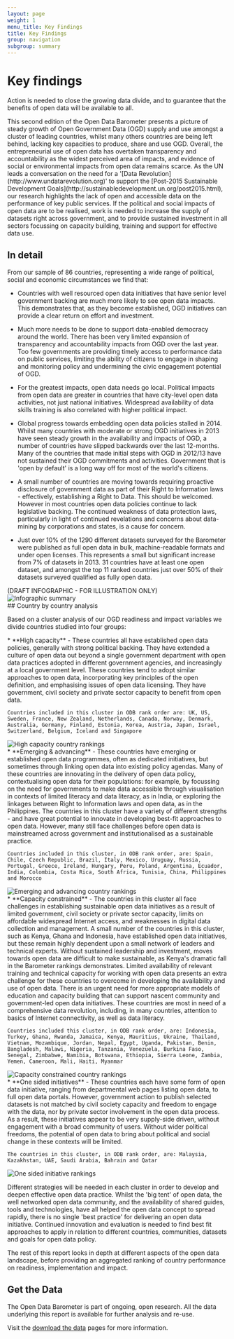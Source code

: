```yaml
---
layout: page
weight: 1
menu_title: Key Findings
title: Key Findings
group: navigation
subgroup: summary
---
```


# Key findings

<span class="lead">Action is needed to close the growing data divide, and to guarantee that the benefits of open data will be available to all.</span>

<div class="row">
<div class="col-sm-12" markdown="1">
This second edition of the Open Data Barometer presents a picture of steady growth of Open Government Data (OGD) supply and use amongst a cluster of leading countries, whilst many others countries are being left behind, lacking key capacities to produce, share and use OGD. Overall, the entrepreneurial use of open data has overtaken transparency and accountability as the widest perceived area of impacts, and evidence of social or environmental impacts from open data remains scarce. As the UN leads a conversation on the need for a '[Data Revolution](http://www.undatarevolution.org)' to support the [Post-2015 Sustainable Development Goals](http://sustainabledevelopment.un.org/post2015.html), our research highlights the lack of open and accessible data on the performance of key public services. If the political and social impacts of open data are to be realised, work is needed to increase the supply of datasets right across government, and to provide sustained investment in all sectors focussing on capacity building, training and support for effective data use.
</div>
</div>
<div class="row">
<div class="col-sm-9 pull-right" markdown="1">

## In detail

From our sample of 86 countries, representing a wide range of political, social and economic circumstances we find that:

* Countries with well resourced open data initiatives that have senior level government backing are much more likely to see open data impacts. This demonstrates that, as they become established, OGD initiatives can provide a clear return on effort and investment. 

* Much more needs to be done to support data-enabled democracy around the world. There has been very limited expansion of transparency and accountability impacts from OGD over the last year. Too few governments are providing timely access to performance data on public services, limiting the ability of citizens to engage in shaping and monitoring policy and undermining the civic engagement potential of OGD. 

* For the greatest impacts, open data needs go local. Political impacts from open data are greater in countries that have city-level open data activities, not just national initiatives. Widespread availability of data skills training is also correlated with higher political impact.

* Global progress towards embedding open data policies stalled in 2014. Whilst many countries with moderate or strong OGD initiatives in 2013 have seen steady growth in the availability and impacts of OGD, a number of countries have slipped backwards over the last 12-months. Many of the countries that made initial steps with OGD in 2012/13 have not sustained their OGD commitments and activities. Government that is 'open by default' is a long way off for most of the world's citizens. 

* A small number of countries are moving towards requiring proactive disclosure of government data as part of their Right to Information laws - effectively, establishing a Right to Data. This should be welcomed. However in most countries open data policies continue to lack legislative backing. The continued weakness of data protection laws, particularly in light of continued revelations and concerns about data-mining by corporations and states, is a cause for concern. 

* Just over 10% of the 1290 different datasets surveyed for the Barometer were published as full open data in bulk, machine-readable formats and under open licenses. This represents a small but significant increase from 7% of datasets in 2013. 31 countries have at least one open dataset, and amongst the top 11 ranked countries just over 50% of their datasets surveyed qualified as fully open data.

</div>
<div class="col-sm-3 infographic">
(DRAFT INFOGRAPHIC - FOR ILLUSTRATION ONLY)
<img src="/assets/images/seconded/infographic.png" class="img-responsive" alt="Infographic summary"/>
</div>
</div>

<div class="row">
<div class="col-sm-12" markdown="1"> 
## Country by country analysis
    
Based on a cluster analysis of our OGD readiness and impact variables we divide countries studied into four groups:
</div>
</div>

<div class="row">
<div class="col-sm-8" markdown="1">
* **High capacity** - These countries all have established open data policies, generally with strong political backing. They have extended a culture of open data out beyond a single government department with open data practices adopted in different government agencies, and increasingly at a local government level. These countries tend to adopt similar approaches to open data, incorporating key principles of the open definition, and emphasising issues of open data licensing. They have government, civil society and private sector capacity to benefit from open data. 

    Countries included in this cluster in ODB rank order are: UK, US, Sweden, France, New Zealand, Netherlands, Canada, Norway, Denmark, Australia, Germany, Finland, Estonia, Korea, Austria, Japan, Israel, Switzerland, Belgium, Iceland and Singapore
</div>
<div class="col-sm-4 exec-box"><img src="/assets/images/seconded/high-capacity.png" alt="High capacity country rankings"></div>
</div>

<div class="row">
<div class="col-sm-8" markdown="1">
* **Emerging & advancing** - These countries have emerging or established open data programmes, often as dedicated initiatives, but sometimes through linking open data into existing policy agendas. Many of these countries are innovating in the delivery of open data policy, contextualising open data for their populations: for example, by focussing on the need for governments to make data accessible through visualisation in contexts of limited literacy and data literacy, as in India, or exploring the linkages between Right to Information laws and open data, as in the Philippines. The countries in this cluster have a variety of different strengths - and have great potential to innovate in developing best-fit approaches to open data. However, many still face challenges before open data is mainstreamed across government and institutionalised as a sustainable practice. 

    Countries included in this cluster, in ODB rank order, are: Spain, Chile, Czech Republic, Brazil, Italy, Mexico, Uruguay, Russia, Portugal, Greece, Ireland, Hungary, Peru, Poland, Argentina, Ecuador, India, Colombia, Costa Rica, South Africa, Tunisia, China, Philippines and Morocco
</div>
<div class="col-md-4 exec-box"><img src="/assets/images/seconded/emerging-advancing.png" alt="Emerging and advancing country rankings"></div>
</div>

<div class="row">
<div class="col-sm-8" markdown="1">
* **Capacity constrained** - The countries in this cluster all face challenges in establishing sustainable open data initiatives as a result of limited government, civil society or private sector capacity, limits on affordable widespread Internet access, and weaknesses in digital data collection and management. A small number of the countries in this cluster, such as Kenya, Ghana and Indonesia, have established open data initiatives, but these remain highly dependent upon a small network of leaders and technical experts. Without sustained leadership and investment, moves towards open data are difficult to make sustainable, as Kenya's dramatic fall in the Barometer rankings demonstrates. Limited availability of relevant training and technical capacity for working with open data presents an extra challenge for these countries to overcome in developing the availability and use of open data. There is an urgent need for more appropriate models of education and capacity building that can support nascent community and government-led open data initiatives. These countries are most in need of a comprehensive data revolution, including, in many countries, attention to basics of Internet connectivity, as well as data literacy. 

    Countries included this cluster, in ODB rank order, are: Indonesia, Turkey, Ghana, Rwanda, Jamaica, Kenya, Mauritius, Ukraine, Thailand, Vietnam, Mozambique, Jordan, Nepal, Egypt, Uganda, Pakistan, Benin, Bangladesh, Malawi, Nigeria, Tanzania, Venezuela, Burkina Faso, Senegal, Zimbabwe, Namibia, Botswana, Ethiopia, Sierra Leone, Zambia, Yemen, Cameroon, Mali, Haiti, Myanmar
</div>
<div class="col-md-4 exec-box"><img src="/assets/images/seconded/capacity-constrained.png" alt="Capacity constrained country rankings"></div>
</div>

<div class="row">
<div class="col-sm-8" markdown="1">
* **One sided initiatives** - These countries each have some form of open data initiative, ranging from departmental web pages listing open data, to full open data portals. However, government action to publish selected datasets is not matched by civil society capacity and freedom to engage with the data, nor by private sector involvement in the open data process. As a result, these initiatives appear to be very supply-side driven, without engagement with a broad community of users. Without wider political freedoms, the potential of open data to bring about political and social change in these contexts will be limited. 

    The countries in this cluster, in ODB rank order, are: Malaysia, Kazakhstan, UAE, Saudi Arabia, Bahrain and Qatar
</div>
<div class="col-md-4 exec-box"><img src="/assets/images/seconded/one-sided.png" alt="One sided initiative rankings"></div>
</div>


Different strategies will be needed in each cluster in order to develop and deepen effective open data practice. Whilst the 'big tent' of open data, the well networked open data community, and the availability of shared guides, tools and technologies, have all helped the open data concept to spread rapidly, there is no single 'best practice' for delivering an open data initiative. Continued innovation and evaluation is needed to find best fit approaches to apply in relation to different countries, communities, datasets and goals for open data policy.


The rest of this report looks in depth at different aspects of the open data landscape, before providing an aggregated ranking of country performance on readiness, implementation and impact.

<div class="panel panel-default">
<div class="panel-body" markdown="1"><a href="/report/about/data.html"><i class="glyphicon glyphicon-download pull-right" style="font-size:8em; color:lightgrey;"></i><a>

## Get the Data
      
The Open Data Barometer is part of ongoing, open research. All the data underlying this report is available for further analysis and re-use. 
      
Visit the [download the data](/report/about/data.html) pages for more information.
      
  </div>
</div>

